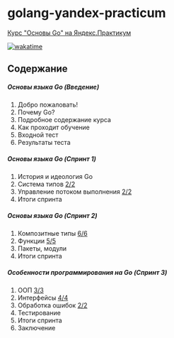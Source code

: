 # golang-yandex-practicum

[Курс "Основы Go" на Яндекс.Практикум](https://practicum.yandex.ru/go-basics/)

[![wakatime](https://wakatime.com/badge/user/b9f860bf-3367-4c77-b755-9d73b4801f3a/project/e4e1fe1b-3c4c-44cf-a377-eb719216ae1d.svg)](https://wakatime.com/badge/user/b9f860bf-3367-4c77-b755-9d73b4801f3a/project/e4e1fe1b-3c4c-44cf-a377-eb719216ae1d)

## Содержание

##### Основы языка Go (Введение)

1. Добро пожаловать!
2. Почему Go?
3. Подробное содержание курса
4. Как проходит обучение
5. Входной тест
6. Результаты теста

##### Основы языка Go (Спринт 1)

1. История и идеология Go
2. Система типов [2/2](chapter_1_2/)
3. Управление потоком выполнения [2/2](chapter_1_3/)
4. Итоги спринта

##### Основы языка Go (Спринт 2)

1. Композитные типы [6/6](chapter_2_1/)
2. Функции [5/5](chapter_2_2/)
3. Пакеты, модули
4. Итоги спринта

##### Особенности программирования на Go (Спринт 3)

1. ООП [3/3](chapter_3_1/)
2. Интерфейсы [4/4](chapter_3_2/)
3. Обработка ошибок [2/2](chapter_3_3/)
4. Тестирование
5. Итоги спринта
6. Заключение
